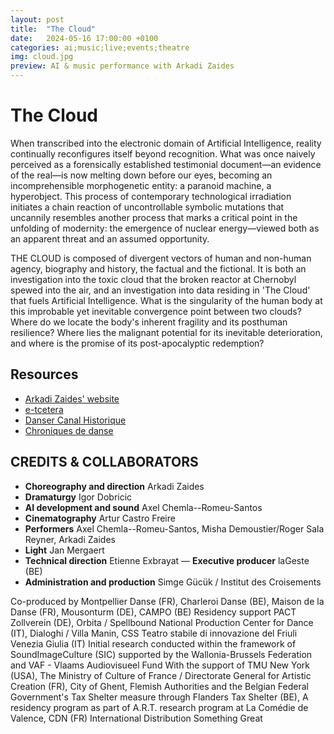 ```yaml
---
layout: post
title:  "The Cloud"
date:   2024-05-16 17:00:00 +0100
categories: ai;music;live;events;theatre
img: cloud.jpg
preview: AI & music performance with Arkadi Zaides
---
```



# The Cloud

When transcribed into the electronic domain of Artificial Intelligence, reality continually reconfigures itself beyond recognition. What was once naively perceived as a forensically established testimonial document—an evidence of the real—is now melting down before our eyes, becoming an incomprehensible morphogenetic entity: a paranoid machine, a hyperobject. This process of contemporary technological irradiation initiates a chain reaction of uncontrollable symbolic mutations that uncannily resembles another process that marks a critical point in the unfolding of modernity: the emergence of nuclear energy—viewed both as an apparent threat and an assumed opportunity.

THE CLOUD is composed of divergent vectors of human and non-human agency, biography and history, the factual and the fictional. It is both an investigation into the toxic cloud that the broken reactor at Chernobyl spewed into the air, and an investigation into data residing in 'The Cloud' that fuels Artificial Intelligence. What is the singularity of the human body at this improbable yet inevitable convergence point between two clouds? Where do we locate the body's inherent fragility and its posthuman resilience? Where lies the malignant potential for its inevitable deterioration, and where is the promise of its post-apocalyptic redemption?

## Resources

- [Arkadi Zaides' website](https://arkadizaides.com/the-cloud)
- [e-tcetera](https://e-tcetera.be/arkadi-zaides-lageste-the-cloud/)
- [Danser Canal Historique](https://dansercanalhistorique.fr/?q=content%2Fcloud-d-arkadi-zaides)
- [Chroniques de danse](https://www.chroniquesdedanse.com/critiques/the-cloud/)

## CREDITS & COLLABORATORS
- **Choreography and direction** Arkadi Zaides
- **Dramaturgy** Igor Dobricic
- **AI development and sound** Axel Chemla--Romeu-Santos
- **Cinematography** Artur Castro Freire
- **Performers** Axel Chemla--Romeu-Santos, Misha Demoustier/Roger Sala Reyner, Arkadi Zaides
- **Light** Jan Mergaert
- **Technical direction** Etienne Exbrayat
— **Executive producer** laGeste (BE)
- **Administration and production** Simge Gücük / Institut des Croisements

Co-produced by Montpellier Danse (FR), Charleroi Danse (BE), Maison de la Danse (FR), Mousonturm (DE), CAMPO (BE) Residency support PACT Zollverein (DE), Orbita / Spellbound National Production Center for Dance (IT), Dialoghi / Villa Manin, CSS Teatro stabile di innovazione del Friuli Venezia Giulia (IT) Initial research conducted within the framework of SoundImageCulture (SIC) supported by the Wallonia-Brussels Federation and VAF - Vlaams Audiovisueel Fund With the support of TMU New York (USA), The Ministry of Culture of France / Directorate General for Artistic Creation (FR), City of Ghent, Flemish Authorities and the Belgian Federal Government's Tax Shelter measure through Flanders Tax Shelter (BE), A residency program as part of A.R.T. research program at La Comédie de Valence, CDN (FR) International Distribution Something Great